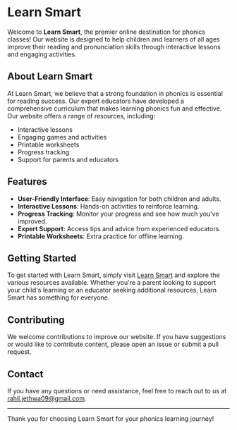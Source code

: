 # Learn Smart

Welcome to **Learn Smart**, the premier online destination for phonics classes! Our website is designed to help children and learners of all ages improve their reading and pronunciation skills through interactive lessons and engaging activities.

## About Learn Smart

At Learn Smart, we believe that a strong foundation in phonics is essential for reading success. Our expert educators have developed a comprehensive curriculum that makes learning phonics fun and effective. Our website offers a range of resources, including:

- Interactive lessons
- Engaging games and activities
- Printable worksheets
- Progress tracking
- Support for parents and educators

## Features

- **User-Friendly Interface**: Easy navigation for both children and adults.
- **Interactive Lessons**: Hands-on activities to reinforce learning.
- **Progress Tracking**: Monitor your progress and see how much you've improved.
- **Expert Support**: Access tips and advice from experienced educators.
- **Printable Worksheets**: Extra practice for offline learning.

## Getting Started

To get started with Learn Smart, simply visit [Learn Smart](https://rahil9.github.io/learn-smart/) and explore the various resources available. Whether you're a parent looking to support your child's learning or an educator seeking additional resources, Learn Smart has something for everyone.

## Contributing

We welcome contributions to improve our website. If you have suggestions or would like to contribute content, please open an issue or submit a pull request.

## Contact

If you have any questions or need assistance, feel free to reach out to us at rahil.jethwa09@gmail.com.

---

Thank you for choosing Learn Smart for your phonics learning journey!

